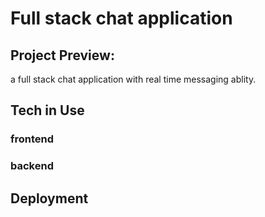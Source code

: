 # Full stack chat application

## Project Preview:

a full stack chat application with real time messaging ablity.

## Tech in Use

### frontend

### backend

## Deployment
